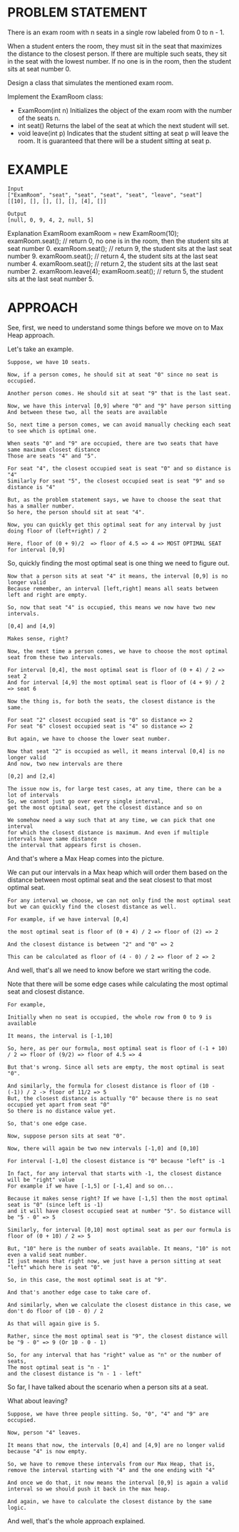 # PROBLEM STATEMENT

There is an exam room with n seats in a single row labeled from 0 to n - 1.

When a student enters the room, they must sit in the seat that maximizes the distance to the closest person. If there are multiple such seats, they sit in the seat with the lowest number. If no one is in the room, then the student sits at seat number 0.

Design a class that simulates the mentioned exam room.

Implement the ExamRoom class:

 - ExamRoom(int n) Initializes the object of the exam room with the number of the seats n.
 - int seat() Returns the label of the seat at which the next student will set.
 - void leave(int p) Indicates that the student sitting at seat p will leave the room. It is guaranteed that there will be a student sitting at seat p.

# EXAMPLE

    Input
    ["ExamRoom", "seat", "seat", "seat", "seat", "leave", "seat"]
    [[10], [], [], [], [], [4], []]

    Output
    [null, 0, 9, 4, 2, null, 5]

Explanation
ExamRoom examRoom = new ExamRoom(10);
examRoom.seat(); // return 0, no one is in the room, then the student sits at seat number 0.
examRoom.seat(); // return 9, the student sits at the last seat number 9.
examRoom.seat(); // return 4, the student sits at the last seat number 4.
examRoom.seat(); // return 2, the student sits at the last seat number 2.
examRoom.leave(4);
examRoom.seat(); // return 5, the student sits at the last seat number 5.

# APPROACH

See, first, we need to understand some things before we move on to Max Heap approach.

Let's take an example.

	Suppose, we have 10 seats.
	
	Now, if a person comes, he should sit at seat "0" since no seat is occupied.
	
	Another person comes. He should sit at seat "9" that is the last seat.
	
	Now, we have this interval [0,9] where "0" and "9" have person sitting
	And between these two, all the seats are available
	
	So, next time a person comes, we can avoid manually checking each seat to see which is optimal one.
	
	When seats "0" and "9" are occupied, there are two seats that have same maximum closest distance
	Those are seats "4" and "5".
	
	For seat "4", the closest occupied seat is seat "0" and so distance is "4"
	Similarly For seat "5", the closest occupied seat is seat "9" and so distance is "4"
	
	But, as the problem statement says, we have to choose the seat that has a smaller number.
	So here, the person should sit at seat "4".
	
	Now, you can quickly get this optimal seat for any interval by just doing floor of (left+right) / 2
	
	Here, floor of (0 + 9)/2  => floor of 4.5 => 4 => MOST OPTIMAL SEAT for interval [0,9]
	
So, quickly finding the most optimal seat is one thing we need to figure out.

	Now that a person sits at seat "4" it means, the interval [0,9] is no longer valid
	Because remember, an interval [left,right] means all seats between left and right are empty.
	
	So, now that seat "4" is occupied, this means we now have two new intervals.
	
	[0,4] and [4,9]
	
	Makes sense, right?
	
	Now, the next time a person comes, we have to choose the most optimal seat from these two intervals.
	
	For interval [0,4], the most optimal seat is floor of (0 + 4) / 2 => seat 2
	And for interval [4,9] the most optimal seat is floor of (4 + 9) / 2 => seat 6
	
	Now the thing is, for both the seats, the closest distance is the same.
	
	For seat "2" closest occupied seat is "0" so distance => 2
	For seat "6" closest occupied seat is "4" so distance => 2
	
	But again, we have to choose the lower seat number.
	
	Now that seat "2" is occupied as well, it means interval [0,4] is no longer valid
	And now, two new intervals are there
	
	[0,2] and [2,4]
	
	The issue now is, for large test cases, at any time, there can be a lot of intervals
	So, we cannot just go over every single interval, 
	get the most optimal seat, get the closest distance and so on
	
	We somehow need a way such that at any time, we can pick that one interval 
	for which the closest distance is maximum. And even if multiple intervals have same distance
	the interval that appears first is chosen.
	
And that's where a Max Heap comes into the picture.
	
We can put our intervals in a Max heap which will order them based on the distance between most optimal seat and the seat closest to that most optimal seat. 

	For any interval we choose, we can not only find the most optimal seat but we can quickly find the closest distance as well.
	
	For example, if we have interval [0,4]
	
	the most optimal seat is floor of (0 + 4) / 2 => floor of (2) => 2
	
	And the closest distance is between "2" and "0" => 2
	
	This can be calculated as floor of (4 - 0) / 2 => floor of 2 => 2
	
And well, that's all we need to know before we start writing the code.

Note that there will be some edge cases while calculating the most optimal seat and closest distance.

	For example,
	
	Initially when no seat is occupied, the whole row from 0 to 9 is available
	
	It means, the interval is [-1,10]
	
	So, here, as per our formula, most optimal seat is floor of (-1 + 10) / 2 => floor of (9/2) => floor of 4.5 => 4
	
	But that's wrong. Since all sets are empty, the most optimal is seat "0".
	
	And similarly, the formula for closest distance is floor of (10 - (-1)) / 2 -> floor of 11/2 => 5
	But, the closest distance is actually "0" because there is no seat occupied yet apart from seat "0"
	So there is no distance value yet.
	
	So, that's one edge case.

	Now, suppose person sits at seat "0".
	
	Now, there will again be two new intervals [-1,0] and [0,10]
	
	For interval [-1,0] the closest distance is "0" because "left" is -1
	
	In fact, for any interval that starts with -1, the closest distance will be "right" value
	For example if we have [-1,5] or [-1,4] and so on...
	
	Because it makes sense right? If we have [-1,5] then the most optimal seat is "0" (since left is -1)
	and it will have closest occupied seat at number "5". So distance will be "5 - 0" => 5
	
	Similarly, for interval [0,10] most optimal seat as per our formula is floor of (0 + 10) / 2 => 5
	
	But, "10" here is the number of seats available. It means, "10" is not even a valid seat number.
	It just means that right now, we just have a person sitting at seat "left" which here is seat "0".
	
	So, in this case, the most optimal seat is at "9". 
	
	And that's another edge case to take care of.

	And similarly, when we calculate the closest distance in this case, we don't do floor of (10 - 0) / 2
	
	As that will again give is 5. 

	Rather, since the most optimal seat is "9", the closest distance will be "9 - 0" => 9 (Or 10 - 0 - 1)
	
	So, for any interval that has "right" value as "n" or the number of seats,
	The most optimal seat is "n - 1"
	and the closest distance is "n - 1 - left"

So far, I have talked about the scenario when a person sits at a seat.

What about leaving?

	Suppose, we have three people sitting. So, "0", "4" and "9" are occupied.

	Now, person "4" leaves.

	It means that now, the intervals [0,4] and [4,9] are no longer valid because "4" is now empty.
	
	So, we have to remove these intervals from our Max Heap, that is, 
	remove the interval starting with "4" and the one ending with "4"
	
	And once we do that, it now means the interval [0,9] is again a valid interval so we should push it back in the max heap.
	
	And again, we have to calculate the closest distance by the same logic.
	
And well, that's the whole approach explained.
 